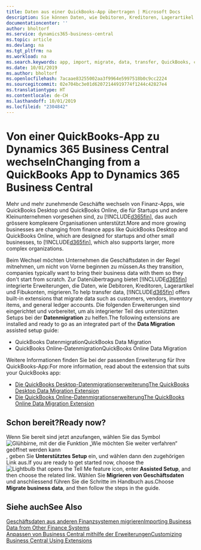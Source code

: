 ```yaml
---
title: Daten aus einer QuickBooks-App übertragen | Microsoft Docs
description: Sie können Daten, wie Debitoren, Kreditoren, Lagerartikel und Fibukonten aus QuickBooks-Apps auf Business Central migrieren.
documentationcenter: ''
author: bholtorf
ms.service: dynamics365-business-central
ms.topic: article
ms.devlang: na
ms.tgt_pltfrm: na
ms.workload: na
ms.search.keywords: app, import, migrate, data, transfer, QuickBooks, customize
ms.date: 10/01/2019
ms.author: bholtorf
ms.openlocfilehash: 7acaae83255002aa3f9964e5997518b0c9cc2224
ms.sourcegitcommit: 02e704bc3e01d62072144919774f1244c42827e4
ms.translationtype: HT
ms.contentlocale: de-CH
ms.lasthandoff: 10/01/2019
ms.locfileid: "2304842"
---
```

# <a name="changing-from-a-quickbooks-app-to-dynamics-365-business-central"></a><span data-ttu-id="6cbde-103">Von einer QuickBooks-App zu Dynamics 365 Business Central wechseln</span><span class="sxs-lookup"><span data-stu-id="6cbde-103">Changing from a QuickBooks App to Dynamics 365 Business Central</span></span>
<span data-ttu-id="6cbde-104">Mehr und mehr zunehmende Geschäfte wechseln von Finanz-Apps, wie QuickBooks Desktop und QuickBooks Online, die für Startups und andere Kleinunternehmen vorgesehen sind, zu [!INCLUDE[d365fin](includes/d365fin_md.md)], das auch grössere komplexere Organisationen unterstützt.</span><span class="sxs-lookup"><span data-stu-id="6cbde-104">More and more growing businesses are changing from finance apps like QuickBooks Desktop and QuickBooks Online, which are designed for startups and other small businesses, to [!INCLUDE[d365fin](includes/d365fin_md.md)], which also supports larger, more complex organizations.</span></span> 

<span data-ttu-id="6cbde-105">Beim Wechsel möchten Unternehmen die Geschäftsdaten in der Regel mitnehmen, um nicht von Vorne beginnen zu müssen.</span><span class="sxs-lookup"><span data-stu-id="6cbde-105">As they transition, companies typically want to bring their business data with them so they don't start from scratch.</span></span> <span data-ttu-id="6cbde-106">Zur Datenübertragung bietet [!INCLUDE[d365fin](includes/d365fin_md.md)] integrierte Erweiterungen, die Daten, wie Debitoren, Kreditoren, Lagerartikel und Fibukonten, migrieren.</span><span class="sxs-lookup"><span data-stu-id="6cbde-106">To help transfer data, [!INCLUDE[d365fin](includes/d365fin_md.md)] offers built-in extensions that migrate data such as customers, vendors, inventory items, and general ledger accounts.</span></span> <span data-ttu-id="6cbde-107">Die folgenden Erweiterungen sind eingerichtet und vorbereitet, um als integrierter Teil des unterstützten Setups bei der **Datenmigration** zu helfen.</span><span class="sxs-lookup"><span data-stu-id="6cbde-107">The following extensions are installed and ready to go as an integrated part of the **Data Migration** assisted setup guide:</span></span>

* <span data-ttu-id="6cbde-108">QuickBooks Datenmigration</span><span class="sxs-lookup"><span data-stu-id="6cbde-108">QuickBooks Data Migration</span></span> 
* <span data-ttu-id="6cbde-109">QuickBooks Online-Datenmigration</span><span class="sxs-lookup"><span data-stu-id="6cbde-109">QuickBooks Online Data Migration</span></span>

<span data-ttu-id="6cbde-110">Weitere Informationen finden Sie bei der passenden Erweiterung für Ihre QuickBooks-App:</span><span class="sxs-lookup"><span data-stu-id="6cbde-110">For more information, read about the extension that suits your QuickBooks app:</span></span>   

* [<span data-ttu-id="6cbde-111">Die QuickBooks Desktop-Datenmigrationserweiterung</span><span class="sxs-lookup"><span data-stu-id="6cbde-111">The QuickBooks Desktop Data Migration Extension</span></span>](ui-extensions-quickbooks-data-migration.md)
* [<span data-ttu-id="6cbde-112">Die QuickBooks Online-Datenmigrationserweiterung</span><span class="sxs-lookup"><span data-stu-id="6cbde-112">The QuickBooks Online Data Migration Extension</span></span>](ui-extensions-quickbooks-online-data-migration.md)

## <a name="ready-now"></a><span data-ttu-id="6cbde-113">Schon bereit?</span><span class="sxs-lookup"><span data-stu-id="6cbde-113">Ready now?</span></span>
<span data-ttu-id="6cbde-114">Wenn Sie bereit sind jetzt anzufangen, wählen Sie das Symbol ![Glühbirne, mit der die Funktion „Wie möchten Sie weiter verfahren“ geöffnet werden kann](media/ui-search/search_small.png "Wie möchten Sie weiter verfahren"), geben Sie **Unterstütztes Setup** ein, und wählen dann den zugehörigen Link aus.</span><span class="sxs-lookup"><span data-stu-id="6cbde-114">If you are ready to get started now, choose the ![Lightbulb that opens the Tell Me feature](media/ui-search/search_small.png "Tell me what you want to do") icon, enter **Assisted Setup**, and then choose the related link.</span></span> <span data-ttu-id="6cbde-115">Wählen Sie **Migrieren von Geschäftsdaten** und anschliessend führen Sie die Schritte im Handbuch aus.</span><span class="sxs-lookup"><span data-stu-id="6cbde-115">Choose **Migrate business data**, and then follow the steps in the guide.</span></span>

## <a name="see-also"></a><span data-ttu-id="6cbde-116">Siehe auch</span><span class="sxs-lookup"><span data-stu-id="6cbde-116">See Also</span></span>
[<span data-ttu-id="6cbde-117">Geschäftsdaten aus anderen Finanzsystemen migrieren</span><span class="sxs-lookup"><span data-stu-id="6cbde-117">Importing Business Data from Other Finance Systems</span></span>](across-import-data-configuration-packages.md)  
[<span data-ttu-id="6cbde-118">Anpassen von Business Central mithilfe der Erweiterungen</span><span class="sxs-lookup"><span data-stu-id="6cbde-118">Customizing Business Central Using Extensions</span></span>](ui-extensions.md)   
